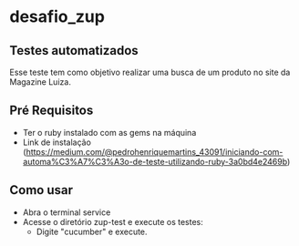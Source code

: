 # desafio_zup
## Testes automatizados
Esse teste tem como objetivo realizar uma busca de um produto no site da Magazine Luiza.

## Pré Requisitos

- Ter o ruby instalado com as gems na máquina
- Link de instalação (https://medium.com/@pedrohenriquemartins_43091/iniciando-com-automa%C3%A7%C3%A3o-de-teste-utilizando-ruby-3a0bd4e2469b) 

## Como usar
- Abra o terminal service
- Acesse o diretório zup-test e execute os testes:
   * Digite "cucumber" e execute.